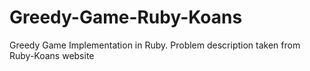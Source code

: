 # Greedy-Game-Ruby-Koans
Greedy Game Implementation in Ruby. Problem description taken from Ruby-Koans website
